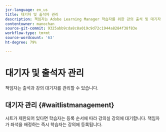 ```yaml
---
jcr-language: en_us
title: 대기자 및 출석자 관리
description: 책임자는 Adobe Learning Manager 학습자를 위한 강의 출석 및 대기자 목록을 관리할 수 있습니다.
contentowner: manochan
source-git-commit: 9325abb9cda8c8a019c9d72c1944a8284f38f83e
workflow-type: tm+mt
source-wordcount: '63'
ht-degree: 79%

---
```




# 대기자 및 출석자 관리

책임자는 출석과 강의 대기자를 관리할 수 있습니다.

## 대기자 관리 {#waitlistmanagement}

시트가 제한되어 있다면 학습자는 등록 순서에 따라 강의실 강의에 대기합니다. 책임자가 좌석을 배정하는 즉시 학습자는 강의에 등록됩니다.
